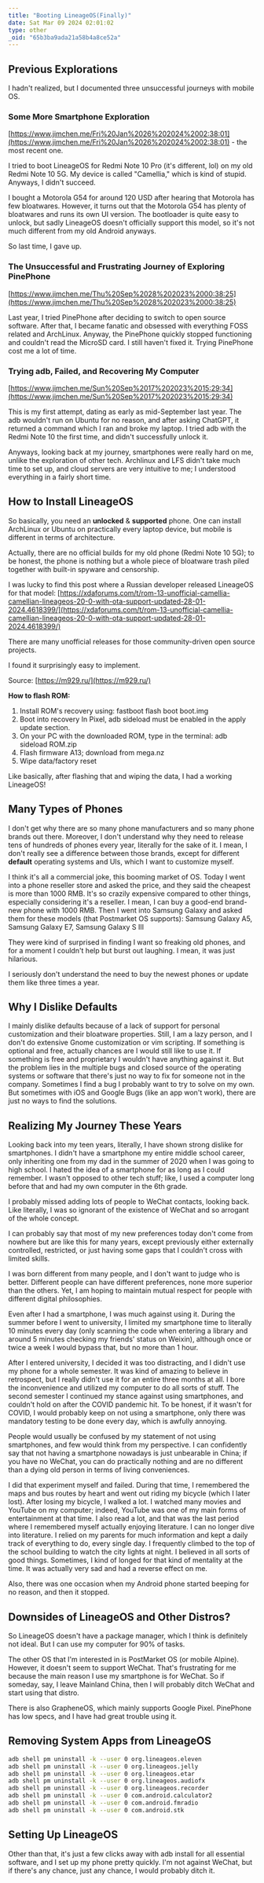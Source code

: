 ```yaml
---
title: "Booting LineageOS(Finally)"
date: Sat Mar 09 2024 02:01:02
type: other
_oid: "65b3ba9ada21a58b4a8ce52a"
---
```


## Previous Explorations

I hadn't realized, but I documented three unsuccessful journeys with mobile OS.

### Some More Smartphone Exploration

[https://www.jimchen.me/Fri%20Jan%2026%202024%2002:38:01](https://www.jimchen.me/Fri%20Jan%2026%202024%2002:38:01) - the most recent one.

I tried to boot LineageOS for Redmi Note 10 Pro (it's different, lol) on my old Redmi Note 10 5G. My device is called "Camellia," which is kind of stupid. Anyways, I didn't succeed.

I bought a Motorola G54 for around 120 USD after hearing that Motorola has few bloatwares. However, it turns out that the Motorola G54 has plenty of bloatwares and runs its own UI version. The bootloader is quite easy to unlock, but sadly LineageOS doesn't officially support this model, so it's not much different from my old Android anyways.

So last time, I gave up.

### The Unsuccessful and Frustrating Journey of Exploring PinePhone

[https://www.jimchen.me/Thu%20Sep%2028%202023%2000:38:25](https://www.jimchen.me/Thu%20Sep%2028%202023%2000:38:25)

Last year, I tried PinePhone after deciding to switch to open source software. After that, I became fanatic and obsessed with everything FOSS related and ArchLinux. Anyway, the PinePhone quickly stopped functioning and couldn't read the MicroSD card. I still haven't fixed it. Trying PinePhone cost me a lot of time.

### Trying adb, Failed, and Recovering My Computer

[https://www.jimchen.me/Sun%20Sep%2017%202023%2015:29:34](https://www.jimchen.me/Sun%20Sep%2017%202023%2015:29:34)

This is my first attempt, dating as early as mid-September last year. The adb wouldn't run on Ubuntu for no reason, and after asking ChatGPT, it returned a command which I ran and broke my laptop. I tried adb with the Redmi Note 10 the first time, and didn't successfully unlock it.

Anyways, looking back at my journey, smartphones were really hard on me, unlike the exploration of other tech. Archlinux and LFS didn't take much time to set up, and cloud servers are very intuitive to me; I understood everything in a fairly short time.

## How to Install LineageOS

So basically, you need an **unlocked** & **supported** phone. One can install ArchLinux or Ubuntu on practically every laptop device, but mobile is different in terms of architecture.

Actually, there are no official builds for my old phone (Redmi Note 10 5G); to be honest, the phone is nothing but a whole piece of bloatware trash piled together with built-in spyware and censorship.

I was lucky to find this post where a Russian developer released LineageOS for that model:
[https://xdaforums.com/t/rom-13-unofficial-camellia-camellian-lineageos-20-0-with-ota-support-updated-28-01-2024.4618399/](https://xdaforums.com/t/rom-13-unofficial-camellia-camellian-lineageos-20-0-with-ota-support-updated-28-01-2024.4618399/)

There are many unofficial releases for those community-driven open source projects.

I found it surprisingly easy to implement.

Source: [https://m929.ru/](https://m929.ru/)

**How to flash ROM:**

1. Install ROM's recovery using: fastboot flash boot boot.img
2. Boot into recovery In Pixel, adb sideload must be enabled in the apply update section.
3. On your PC with the downloaded ROM, type in the terminal: adb sideload ROM.zip
4. Flash firmware A13; download from mega.nz
5. Wipe data/factory reset

Like basically, after flashing that and wiping the data, I had a working LineageOS!

## Many Types of Phones

I don't get why there are so many phone manufacturers and so many phone brands out there. Moreover, I don't understand why they need to release tens of hundreds of phones every year, literally for the sake of it. I mean, I don't really see a difference between those brands, except for different **default** operating systems and UIs, which I want to customize myself.

I think it's all a commercial joke, this booming market of OS. Today I went into a phone reseller store and asked the price, and they said the cheapest is more than 1000 RMB. It's so crazily expensive compared to other things, especially considering it's a reseller. I mean, I can buy a good-end brand-new phone with 1000 RMB. Then I went into Samsung Galaxy and asked them for these models (that Postmarket OS supports):
Samsung Galaxy A5, Samsung Galaxy E7, Samsung Galaxy S III

They were kind of surprised in finding I want so freaking old phones, and for a moment I couldn't help but burst out laughing. I mean, it was just hilarious.

I seriously don't understand the need to buy the newest phones or update them like three times a year.

## Why I Dislike Defaults

I mainly dislike defaults because of a lack of support for personal customization and their bloatware properties. Still, I am a lazy person, and I don't do extensive Gnome customization or vim scripting. If something is optional and free, actually chances are I would still like to use it. If something is free and proprietary I wouldn't have anything against it. But the problem lies in the multiple bugs and closed source of the operating systems or software that there's just no way to fix for someone not in the company. Sometimes I find a bug I probably want to try to solve on my own. But sometimes with iOS and Google Bugs (like an app won't work), there are just no ways to find the solutions.

## Realizing My Journey These Years

Looking back into my teen years, literally, I have shown strong dislike for smartphones. I didn't have a smartphone my entire middle school career, only inheriting one from my dad in the summer of 2020 when I was going to high school. I hated the idea of a smartphone for as long as I could remember. I wasn't opposed to other tech stuff; like, I used a computer long before that and had my own computer in the 6th grade.

I probably missed adding lots of people to WeChat contacts, looking back. Like literally, I was so ignorant of the existence of WeChat and so arrogant of the whole concept.

I can probably say that most of my new preferences today don't come from nowhere but are like this for many years, except previously either externally controlled, restricted, or just having some gaps that I couldn't cross with limited skills.

I was born different from many people, and I don't want to judge who is better. Different people can have different preferences, none more superior than the others. Yet, I am hoping to maintain mutual respect for people with different digital philosophies.

Even after I had a smartphone, I was much against using it. During the summer before I went to university, I limited my smartphone time to literally 10 minutes every day (only scanning the code when entering a library and around 5 minutes checking my friends' status on Weixin), although once or twice a week I would bypass that, but no more than 1 hour.

After I entered university, I decided it was too distracting, and I didn't use my phone for a whole semester. It was kind of amazing to believe in retrospect, but I really didn't use it for an entire three months at all. I bore the inconvenience and utilized my computer to do all sorts of stuff. The second semester I continued my stance against using smartphones, and couldn't hold on after the COVID pandemic hit. To be honest, if it wasn't for COVID, I would probably keep on not using a smartphone, only there was mandatory testing to be done every day, which is awfully annoying.

People would usually be confused by my statement of not using smartphones, and few would think from my perspective. I can confidently say that not having a smartphone nowadays is just unbearable in China; if you have no WeChat, you can do practically nothing and are no different than a dying old person in terms of living conveniences.

I did that experiment myself and failed. During that time, I remembered the maps and bus routes by heart and went out riding my bicycle (which I later lost). After losing my bicycle, I walked a lot. I watched many movies and YouTube on my computer; indeed, YouTube was one of my main forms of entertainment at that time. I also read a lot, and that was the last period where I remembered myself actually enjoying literature. I can no longer dive into literature. I relied on my parents for much information and kept a daily track of everything to do, every single day. I frequently climbed to the top of the school building to watch the city lights at night. I believed in all sorts of good things. Sometimes, I kind of longed for that kind of mentality at the time. It was actually very sad and had a reverse effect on me.

Also, there was one occasion when my Android phone started beeping for no reason, and then it stopped.

## Downsides of LineageOS and Other Distros?

So LineageOS doesn't have a package manager, which I think is definitely not ideal. But I can use my computer for 90% of tasks.

The other OS that I'm interested in is PostMarket OS (or mobile Alpine). However, it doesn't seem to support WeChat. That's frustrating for me because the main reason I use my smartphone is for WeChat. So if someday, say, I leave Mainland China, then I will probably ditch WeChat and start using that distro.

There is also GrapheneOS, which mainly supports Google Pixel. PinePhone has low specs, and I have had great trouble using it.

## Removing System Apps from LineageOS

```bash
adb shell pm uninstall -k --user 0 org.lineageos.eleven
adb shell pm uninstall -k --user 0 org.lineageos.jelly
adb shell pm uninstall -k --user 0 org.lineageos.etar
adb shell pm uninstall -k --user 0 org.lineageos.audiofx
adb shell pm uninstall -k --user 0 org.lineageos.recorder
adb shell pm uninstall -k --user 0 com.android.calculator2
adb shell pm uninstall -k --user 0 com.android.fmradio
adb shell pm uninstall -k --user 0 com.android.stk
```

## Setting Up LineageOS

Other than that, it's just a few clicks away with adb install for all essential software, and I set up my phone pretty quickly. I'm not against WeChat, but if there's any chance, just any chance, I would probably ditch it.
